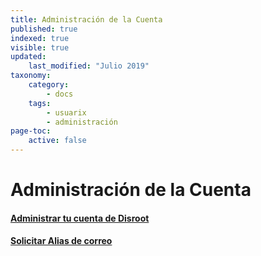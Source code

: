```yaml
---
title: Administración de la Cuenta
published: true
indexed: true
visible: true
updated:
    last_modified: "Julio 2019"		
taxonomy:
    category:
        - docs
    tags:
        - usuarix
        - administración
page-toc:
    active: false
---
```


# Administración de la Cuenta

#### [Administrar tu cuenta de Disroot](ussc/)

#### [Solicitar Alias de correo](alias-request/)
